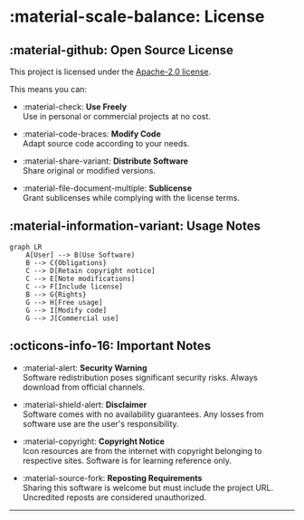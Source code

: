 # :material-scale-balance: License

## :material-github: Open Source License

This project is licensed under the [Apache-2.0 license](https://github.com/pyheight/ttk-file-explorer/blob/main/LICENSE).

This means you can:

<div class="grid cards" markdown>

- :material-check: **Use Freely**  
Use in personal or commercial projects at no cost.

- :material-code-braces: **Modify Code**  
Adapt source code according to your needs.

- :material-share-variant: **Distribute Software**  
Share original or modified versions.

- :material-file-document-multiple: **Sublicense**  
Grant sublicenses while complying with the license terms.

</div>

## :material-information-variant: Usage Notes

```mermaid
graph LR
    A[User] --> B(Use Software)
    B --> C{Obligations}
    C --> D[Retain copyright notice]
    C --> E[Note modifications]
    C --> F[Include license]
    B --> G{Rights}
    G --> H[Free usage]
    G --> I[Modify code]
    G --> J[Commercial use]
```

## :octicons-info-16: Important Notes

<div class="grid cards" markdown>

- :material-alert: **Security Warning**  
Software redistribution poses significant security risks. Always download from official channels.

- :material-shield-alert: **Disclaimer**  
Software comes with no availability guarantees. Any losses from software use are the user's responsibility.

- :material-copyright: **Copyright Notice**  
Icon resources are from the internet with copyright belonging to respective sites. Software is for learning reference only.

- :material-source-fork: **Reposting Requirements**  
Sharing this software is welcome but must include the project URL. Uncredited reposts are considered unauthorized.

</div>

---
